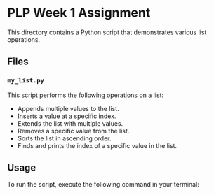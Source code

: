 # PLP Week 1 Assignment

This directory contains a Python script that demonstrates various list operations.

## Files

### `my_list.py`

This script performs the following operations on a list:
- Appends multiple values to the list.
- Inserts a value at a specific index.
- Extends the list with multiple values.
- Removes a specific value from the list.
- Sorts the list in ascending order.
- Finds and prints the index of a specific value in the list.

## Usage

To run the script, execute the following command in your terminal:

```sh
